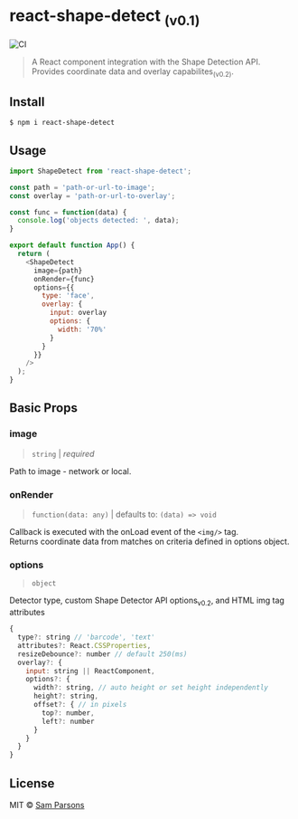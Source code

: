 # react-shape-detect <sub>(v0.1)</sub>
![CI](https://github.com/sam-parsons/react-shape-detect/workflows/Node.js%20CI/badge.svg)

> A React component integration with the Shape Detection API. Provides coordinate data and overlay capabilites<sub>(v0.2)</sub>.


## Install

```
$ npm i react-shape-detect
```


## Usage

```js
import ShapeDetect from 'react-shape-detect';

const path = 'path-or-url-to-image';
const overlay = 'path-or-url-to-overlay';

const func = function(data) {
  console.log('objects detected: ', data);
}

export default function App() {
  return (
    <ShapeDetect 
      image={path} 
      onRender={func} 
      options={{ 
        type: 'face', 
        overlay: { 
          input: overlay
          options: {
            width: '70%'
          }
        }
      }} 
    />
  );
}
```

## Basic Props

### image

> `string` | _required_

Path to image - network or local.

### onRender

> `function(data: any)` | defaults to: `(data) => void`

Callback is executed with the onLoad event of the `<img/>` tag. <br>
Returns coordinate data from matches on criteria defined in options object.

### options

> `object`

Detector type, custom Shape Detector API options<sub>v0.2</sub>, and HTML img tag attributes

```js
{
  type?: string // 'barcode', 'text'
  attributes?: React.CSSProperties,
  resizeDebounce?: number // default 250(ms)
  overlay?: {
    input: string || ReactComponent,
    options?: {
      width?: string, // auto height or set height independently
      height?: string,
      offset?: { // in pixels
        top?: number,
        left?: number
      }
    }
  }
}
```

## License

MIT © [Sam Parsons]()
